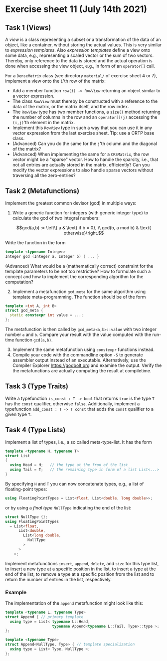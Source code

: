 # Exercise sheet 11 (July 14th 2021)

## Task 1 (Views)
A *view* is a class representing a subset or a transformation of the data of an object, like a container, without storing the actual values. This is very similar to *expression templates*. Also *expression templates* define a view onto some data, e.g., representing a scaled vector or the sum of two vectors. Thereby, only reference to the data is stored and the actual operation is done when accessing the view object, e.g., in form of an `operator[]` call.

For a `DenseMatrix` class (see directory `material/` of exercise sheet 4 or 7), implement a view onto the `i`'th row of the matrix:

- Add a member function `row(i) -> RowView` returning an object similar to a vector expression.
- The class `RowView` must thereby be constructed with a reference to the data of the matrix, or the matrix itself, and the row index.
- The `RowView` type has two member functions, a `size()` method returning the number of columns in the row and an `operator[](j)` accessing the `(i,j)`'th element in the matrix.
- Implement this `RowView` type in such a way that you can use it in any vector expression from the last exercise sheet. Tip: use a CRTP base class.
- (Advanced) Can you do the same for the `j`'th column and the diagonal of the matrix?
- (Advanced) When implementing the same for a `CRSMatrix`, the row vector might be a "sparse" vector. How to handle the sparsity, i.e., that not all entries are actually stored in the matrix, efficiently? Can you modify the vector expressions to also handle sparse vectors without traversing all the zero-entries?

## Task 2 (Metafunctions)
Implement the greatest common devisor (gcd) in multiple ways:

1. Write a generic function for integers (with generic integer type) to calculate the gcd of two integral numbers:

```math
gcd(a,b) := \left\{
  a & \text{ if b = 0}, \\
  gcd(b, a mod b) & \text{ otherwise}\right.
```

Write the function in the form
```c++
template <typename Integer>
Integer gcd (Integer a, Integer b) { ... }
```

(Advanced) What would be a (mathematically correct) constraint for the template parameters to be not too restrictive? How to formulate such a concept and how to implement the corresponding algorithm for the computation?

2. Implement a metafunction `gcd_meta` for the same algorithm using template meta-programming. The function should be of the form

```c++
template <int A, int B>
struct gcd_meta {
  static constexpr int value = ...;
};
```

The metafunction is then called by `gcd_meta<a,b>::value` with two integer number `a` and `b`. Compare your result with the value computed with the run-time function `gcd(a,b)`.

3. Implement the same metafunction using `constexpr` functions instead.
4. Compile your code with the commandline option `-S` to generate assembler output instead of an executable. Alternatively, use the Compiler Explorer https://godbolt.org and examine the output. Verify the the metafunctions are actually computing the result at compiletime.


## Task 3 (Type Traits)

Write a typefunction `is_const : T -> bool` that returns `true` is the type `T` has the `const` qualifier, otherwise `false`. Additionally, implement a typefunction `add_const : T -> T const` that adds the `const` qualifier to a given type `T`.


## Task 4 (Type Lists)

Implement a list of types, i.e., a so called meta-type-list. It has the form

```c++
template <typename H, typename T>
struct List
{
  using Head = H;   // the type at the fron of the list
  using Tail = T;   // the remaining type in form of a list List<...>
}
```

By specifying `H` and `T` you can now concatenate types, e.g., a list of floating-point types:

```c++
using FloatingPointTypes = List<float, List<double, long double>>;
```

or by using a *final type* `NullType` indicating the end of the list:

```c++
struct NullType {};
using FloatingPointTypes
  = List<float,
      List<double,
        List<long double,
          NullType
        >
      >
    >;
```

Implement metafunctions `insert`, `append`, `delete`, and `size` for this type list, to insert a new type at a specific position in the list, to insert a type at the end of the list, to remove a type at a specific position from the list and to return the number of entries in the list, respectively.

### Example
The implementation of the `append` metafunction might look like this:

```c++
template <typename L, typename Type>
struct Append { // primary template
  using type = List< typename L::Head,
                     typename Append<typename L::Tail, Type>::type >;
};

template <typename Type>
struct Append<NullType, Type> { // template specialization
  using type = List< Type, NullType >;
};
```
